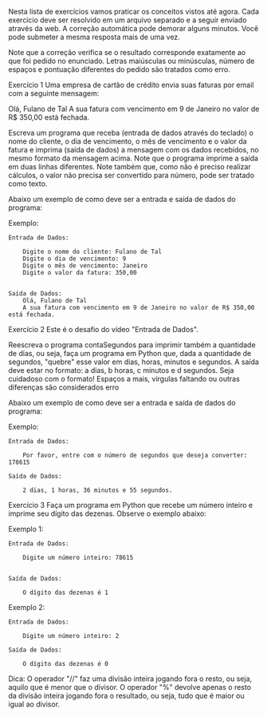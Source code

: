Nesta lista de exercícios vamos praticar os conceitos vistos até agora. Cada exercício deve ser resolvido em um arquivo separado e a seguir enviado através da web. A correção automática pode demorar alguns minutos. Você pode submeter a mesma resposta mais de uma vez.

Note que a correção verifica se o resultado corresponde exatamente ao que foi pedido no enunciado. Letras maiúsculas ou minúsculas, número de espaços e pontuação diferentes do pedido são tratados como erro.




Exercício 1
Uma empresa de cartão de crédito envia suas faturas por email com a seguinte mensagem:

Olá, Fulano de Tal
A sua fatura com vencimento em 9 de Janeiro no valor de R$ 350,00 está fechada.

Escreva um programa que receba (entrada de dados através do teclado) o nome do cliente, o dia de vencimento, o mês de vencimento e o valor da fatura  e imprima (saída de dados) a mensagem com os dados recebidos, no mesmo formato da mensagem acima. Note que o programa imprime a saída em duas linhas diferentes. Note também que, como não é preciso realizar cálculos, o valor não precisa ser convertido para número, pode ser tratado como texto.

Abaixo um exemplo de como deve ser a entrada e saída de dados do programa:

Exemplo:

	Entrada de Dados:

		Digite o nome do cliente: Fulano de Tal
		Digite o dia de vencimento: 9
		Digite o mês de vencimento: Janeiro
		Digite o valor da fatura: 350,00


	Saída de Dados:
		Olá, Fulano de Tal
		A sua fatura com vencimento em 9 de Janeiro no valor de R$ 350,00 está fechada.



Exercício 2
Este é o desafio do vídeo "Entrada de Dados".

Reescreva o programa contaSegundos para imprimir também a quantidade de dias, ou seja, faça um programa em Python que, dada a quantidade de segundos, "quebre" esse valor em dias, horas, minutos e segundos. A saída deve estar no formato: a dias, b horas, c minutos e d segundos. Seja cuidadoso com o formato! Espaços a mais, vírgulas faltando ou outras diferenças são considerados erro

Abaixo um exemplo de como deve ser a entrada e saída de dados do programa:

Exemplo:

	Entrada de Dados:

		Por favor, entre com o número de segundos que deseja converter: 178615

	Saída de Dados:

		2 dias, 1 horas, 36 minutos e 55 segundos.
		
		
		

Exercício 3
Faça um programa em Python que recebe um número inteiro e imprime seu dígito das dezenas. Observe o exemplo abaixo:

Exemplo 1:

	Entrada de Dados:

		Digite um número inteiro: 78615


	Saída de Dados:

		O dígito das dezenas é 1

Exemplo 2:

	Entrada de Dados:

		Digite um número inteiro: 2

	Saída de Dados:

		O dígito das dezenas é 0

Dica: O operador "//" faz uma divisão inteira jogando fora o resto, ou seja, aquilo que é menor que o divisor. O operador "%" devolve apenas o resto da divisão inteira jogando fora o resultado, ou seja, tudo que é maior ou igual ao divisor.
